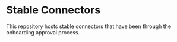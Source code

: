 # Stable Connectors
This repository hosts stable connectors that have been through the onboarding approval process.